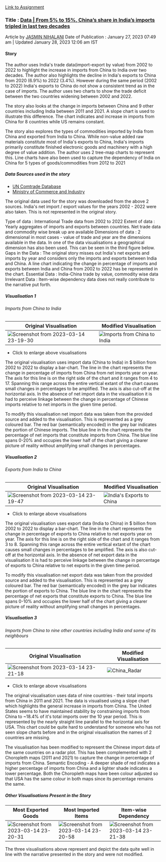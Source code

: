[Link to Assignment](https://github.com/bsc-iitm/Data-Visualization-Design-CS4001/issues/8)


### Title :  [Data | From 5% to 15%, China’s share in India’s imports tripled in last two decades](https://www.thehindu.com/data/data-from-5-to-15-chinas-share-in-indias-imports-tripled-in-last-two-decades/article66429612.ece) 
Article by [JASMIN NIHALANI](https://www.thehindu.com/profile/author/Jasmin--Nihalani-15087/)
Date of Publication : January 27, 2023 07:49 am | Updated January 28, 2023 12:06 am IST

#### Story 
The author uses India's trade data(import-export by value) from 2002 to 2022 to highlight the increase in imports from China to India over two decades. The author also highlights the decline in India's exports to China from 2020 (6.9%) to 2022 (3.4%). However during the same period (2002 to 2022) India's exports to China do not show a consistent trend as in the case of imports. The author uses two charts to show the trade deficit between the two countries widening between 2002 and 2022. 

The story also looks at the change in imports between China and 9 other countries including India between 2011 and 2021. A slope chart is used to illustrate this difference. The chart indicates and increase in imports from China for 8 countries while US remains constant. 

The story also explores the types of commodities imported by India from China and exported from India to China. While non-value added raw materials constitute most of India's exports to China, India's imports primarily constitute finished electronic goods and machinery with a high degree of value addition. The author uses 2 tree-map charts to represent this. Line charts have also been used to capture the dependency of India on China for 5 types of goods/commodities from 2012 to 2021
 
##### Data Sources used in the story
- [UN Comtrade Database](https://comtrade.un.org/data/) 
- [Ministry of Commerce and Industry](https://commerce.gov.in/trade-statistics/)

The original data used for the story was downloaded from the above 2 sources. India's net import / export values for the years 2002 - 2022 were also taken. This is not represented in the original story. 

Type of data : International Trade data from 2002 to 2022 
Extent of data : Yearly aggregates of imports and exports between countries. Net trade data and commodity wise break up are available
Dimensions of data : 2 dimensional in most cases - value of trade and year are the dimensions available in the data. In one of the data visualisations a geographical dimension has also been used. This can be seen in the third figure below. 
Gaps in the Data : The original story misses out India's net exports and imports by year and considers only the imports and exports between India and China. A line chart indicating the change in percentage of imports and exports between India and China from 2002 to 2022 has be represented in the chart.
Essential Data : India-China trade by value, commodity wise data
Irrelevant Data : Item-wise dependency data does not really contribute to the narrative put forth.

##### Visualisation 1
###### Imports from China to India
|  Original Visualisation |  Modified Visualisation |
|---|---|
|  ![Screenshot from 2023-03-14 23-19-30](https://user-images.githubusercontent.com/3922260/226202824-358433a6-54da-432f-b9d9-94319e4bcab7.png)  |  ![Imports from China to India](https://user-images.githubusercontent.com/3922260/226203055-cbb5afdd-f491-484b-9ad2-47cf4899279b.png)  |
* Click to enlarge above visualisations

The original visualisation uses import data (China to India) in $ billion from 2002 to 2022 to display a bar-chart. The line in the chart represents the change in percentage of imports from China from net imports year on year. The axis for this line is on the right side of the chart and it ranges from 4 to 17. Spanning this range across the entire vertical extant of the chart causes small changes in percentages to be amplified. The axis is also cut-off at the horizontal axis. In the absence of net import data in the visualisation it is had to perceive linkage between the change in percentage of Chinese imports relative to net imports in the given time period. 

To modify this visualisation net import data was taken from the provided source and added to the visualisation. This is represented as a grey coloured bar. The red bar (semantically encoded) in the grey bar indicates the portion of Chinese imports. The blue line in the chart represents the percentage of net imports that constitute imports from China. The blue line spans 0-20% and occupies the lower half of the chart giving a clearer picture of reality without amplifying small changes in percentages.

##### Visualisation 2
###### Exports from India to China
|  Original Visualisation |  Modified Visualisation |
|---|---|
| ![Screenshot from 2023-03-14 23-19-47](https://user-images.githubusercontent.com/3922260/226202871-e98bfb50-d2a0-4b11-84af-aa63954af15b.png)  | ![India's Exports to China](https://user-images.githubusercontent.com/3922260/226203077-d4260c23-3036-4698-83d8-b0edcb8c1b83.png)  |
* Click to enlarge above visualisations

The original visualisation uses export data (India to China) in $ billion from 2002 to 2022 to display a bar-chart. The line in the chart represents the change in percentage of exports to China relative to net exports year on year. The axis for this line is on the right side of the chart and it ranges from 3 to 8. Spanning this range across the entire vertical extant of the chart causes small changes in percentages to be amplified. The axis is also cut-off at the horizontal axis. In the absence of net export data in the visualisation it is had to perceive linkage between the change in percentage of exports to China relative to net exports in the given time period. 

To modify this visualisation net export data was taken from the provided source and added to the visualisation. This is represented as a grey coloured bar. The red bar (semantically encoded) in the grey bar indicates the portion of exports to China. The blue line in the chart represents the percentage of net exports that constitute exports to China. The blue line spans 0-10% and occupies the lower half of the chart giving a clearer picture of reality without amplifying small changes in percentages.

##### Visualisation 3
###### Imports from China to nine other countries including India and some of its neighbours 
|  Original Visualisation |  Modified Visualisation |
|---|---|
| ![Screenshot from 2023-03-14 23-21-18](https://user-images.githubusercontent.com/3922260/226202927-e665af9a-9bf2-4e3f-82e7-ffd543c761e2.png)  |  ![China_Radar](https://user-images.githubusercontent.com/3922260/226261581-96954315-ccf2-44c0-8127-c2242c88b4b8.png) |
* Click to enlarge above visualisations

The original visualisation uses data of nine countries - their total imports from China in 2011 and 2021. The data is visualised using a slope chart which highlights the general increase in imports from China. The United States seems to have maintained stability by constraining imports from China to ~18.4% of it's total imports over the 10 year period. This is represented by the nearly straight line parallel to the horizontal axis for USA. This chart could be quite hard to understand for someone who has not seen slope charts before and in the original visualisation the names of 2 countries are missing. 

The visualisation has been modified to represent the Chinese import data of the same countries on a radar plot. This has been complemented with 2 Choropleth maps (2011 and 2021) to  capture the change in percentage of imports from China. Semantic Encoding - A deeper shade of red indicates a higher percentage of imports from China and a lighter shade indicates a lower percentage. Both the Choropleth maps have been colour adjusted so that USA has the same colour in both maps since its percentage remains the same. 

##### Other Visualisations Present in the Story

|  Most Exported Goods |  Most Imported Items | Item-wise Dependency |
|---|---|---|
|  ![Screenshot from 2023-03-14 23-20-31](https://user-images.githubusercontent.com/3922260/226202904-f03c0fa9-6784-48dc-b7d1-af1cd752fcd1.png) |  ![Screenshot from 2023-03-14 23-20-58](https://user-images.githubusercontent.com/3922260/226202920-29535ea6-6e1e-4617-b98d-8d6b37b71224.png) | ![Screenshot from 2023-03-14 23-21-38](https://user-images.githubusercontent.com/3922260/226202938-be737a34-09b8-45ca-8158-b57d265c071e.png) |

The three visualisations above represent and depict the data quite well in line with the narrative presented in the story and were not modified.
